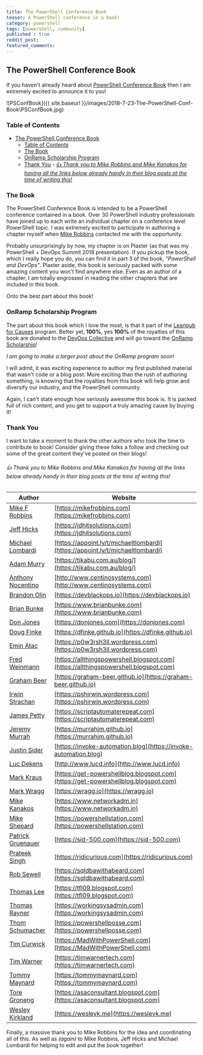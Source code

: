 ```yaml
---
title: The PowerShell Conference Book
teaser: A PowerShell conference in a book!
category: powershell
tags: [powershell, community]
published : true
reddit_post:
featured_comments:
---
```


## The PowerShell Conference Book

If you haven't already heard about [PowerShell Conference Book][PowerShell Conference Book] then I am extremely excited to announce it to you!

![PSConfBook]({{ site.baseurl }}/images/2018-7-23-The-PowerShell-Conf-Book\PSConfBook.jpg)

### Table of Contents

<!-- TOC -->

- [The PowerShell Conference Book](#the-powershell-conference-book)
    - [Table of Contents](#table-of-contents)
    - [The Book](#the-book)
    - [OnRamp Scholarship Program](#onramp-scholarship-program)
    - [Thank You](#thank-you)
                - [👍 _Thank you to Mike Robbins and Mike Kanakos for having all the links below already handy in their blog posts at the time of writing this!_](#%F0%9F%91%8D-thank-you-to-mike-robbins-and-mike-kanakos-for-having-all-the-links-below-already-handy-in-their-blog-posts-at-the-time-of-writing-this)

<!-- /TOC -->

### The Book

The PowerShell Conference Book is intended to be a PowerShell conference contained in a book.  Over 30 PowerShell industry professionals have joined up to each write an individual chapter on a conference level PowerShell topic.  I was extremely excited to participate in authoring a chapter myself when [Mike Robbins][Mike Robbins] contacted me with the opportunity.

Probably unsurprisingly by now, my chapter is on Plaster (as that was my PowerShell + DevOps Summit 2018 presentation).  If you pickup the book, which I really hope you do, you can find it in part 3 of the book, _"PowerShell and DevOps"_.  Plaster aside, this book is seriously packed with some amazing content you won't find anywhere else.  Even as an author of a chapter, I am totally engrossed in reading the other chapters that are included in this book.

Onto the best part about this book!

### OnRamp Scholarship Program

The part about this book which I love the most, is that it part of the [Leanpub for Causes][Leanpub for Causes] program.  Better yet, **100%**, yes **100%** of the royalties of this book are donated to the [DevOps Collective][DevOps Collective] and will go toward the [OnRamp Scholarship][OnRamp Scholarship]!

_I am going to make a larger post about the OnRamp program soon!_

I will admit, it was exciting experience to author my first published material that wasn't code or a blog post.  More exciting than the rush of authoring something, is knowing that the royalties from this book will help grow and diversify our industry, and the PowerShell community.

Again, I can't state enough how seriously awesome this book is.  It is packed full of rich content, and you get to support a truly amazing cause by buying it!

### Thank You

I want to take a moment to thank the other authors who took the time to contribute to book! Consider giving these folks a follow and checking out some of the great content they've posted on their blogs!

###### 👍 _Thank you to Mike Robbins and Mike Kanakos for having all the links below already handy in their blog posts at the time of writing this!_

| Author | Website |
| --- | --- |
| [Mike F Robbins](https://twitter.com/mikefrobbins) | [https://mikefrobbins.com](https://mikefrobbins.com) |
| [Jeff Hicks](https://twitter.com/JeffHicks) | [https://jdhitsolutions.com](https://jdhitsolutions.com) |
| [Michael Lombardi](https://twitter.com/barbariankb) | [https://appoint.ly/t/michaeltlombardi](https://appoint.ly/t/michaeltlombardi) |
| [Adam Murry](https://twitter.com/muzzar78) | [https://tikabu.com.au/blog/](https://tikabu.com.au/blog/) |
| [Anthony Nocentino](https://twitter.com/nocentino) | [http://www.centinosystems.com](http://www.centinosystems.com) |
| [Brandon Olin](https://twitter.com/devblackops) | [https://devblackops.io](https://devblackops.io) |
| [Brian Bunke](https://twitter.com/brianbunke) | [https://www.brianbunke.com](https://www.brianbunke.com) |
| [Don Jones](https://twitter.com/concentrateddon) | [https://donjones.com](https://donjones.com) |
| [Doug Finke](https://twitter.com/dfinke) | [https://dfinke.github.io](https://dfinke.github.io) |
| [Emin Atac](https://twitter.com/p0w3rsh3ll) | [https://p0w3rsh3ll.wordpress.com](https://p0w3rsh3ll.wordpress.com) |
| [Fred Weinmann](https://twitter.com/fredweinmann) | [https://allthingspowershell.blogspot.com](https://allthingspowershell.blogspot.com) |
| [Graham Beer](https://twitter.com/GKBeer) | [https://graham-beer.github.io](https://graham-beer.github.io) |
| [Irwin Strachan](https://twitter.com/IrwinStrachan) | [https://pshirwin.wordpress.com](https://pshirwin.wordpress.com) |
| [James Petty](https://twitter.com/PSJamesP) | [https://scriptautomaterepeat.com](https://scriptautomaterepeat.com) |
| [Jeremy Murrah](https://twitter.com/JeremyMurrah) | [https://murrahjm.github.io](https://murrahjm.github.io) |
| [Justin Sider](https://twitter.com/jpsider) | [https://invoke-automation.blog](https://invoke-automation.blog) |
| [Luc Dekens](https://twitter.com/LucD22) | [http://www.lucd.info](http://www.lucd.info) |
| [Mark Kraus](https://twitter.com/markekraus) | [https://get-powershellblog.blogspot.com](https://get-powershellblog.blogspot.com) |
| [Mark Wragg](https://twitter.com/markwragg) | [https://wragg.io](https://wragg.io) |
| [Mike Kanakos](https://twitter.com/MikeKanakos) | [https://www.networkadm.in](https://www.networkadm.in) |
| [Mike Shepard](https://twitter.com/MikeShepard70) | [https://powershellstation.com](https://powershellstation.com) |
| [Patrick Gruenauer](https://twitter.com/pewa2303) | [https://sid-500.com](https://sid-500.com) |
| [Prateek Singh](https://twitter.com/SinghPrateik) | [https://ridicurious.com](https://ridicurious.com) |
| [Rob Sewell](https://twitter.com/sqldbawithbeard) | [https://sqldbawithabeard.com](https://sqldbawithabeard.com) |
| [Thomas Lee](https://twitter.com/doctordns) | [https://tfl09.blogspot.com](https://tfl09.blogspot.com) |
| [Thomas Rayner](https://twitter.com/MrThomasRayner) | [https://workingsysadmin.com](https://workingsysadmin.com) |
| [Thom Schumacher](https://twitter.com/driberif) | [https://powershellposse.com](https://powershellposse.com) |
| [Tim Curwick](https://twitter.com/MadWPowerShell) | [https://MadWithPowerShell.com](https://MadWithPowerShell.com) |
| [Tim Warner](https://twitter.com/TechTrainerTim) | [https://timwarnertech.com](https://timwarnertech.com) |
| [Tommy Maynard](https://twitter.com/thetommymaynard) | [https://tommymaynard.com](https://tommymaynard.com) |
| [Tore Groneng](https://twitter.com/ToreGroneng) | [https://asaconsultant.blogspot.com](https://asaconsultant.blogspot.com) |
| [Wesley Kirkland](https://twitter.com/unleashthecloud) | [https://wesleyk.me](https://wesleyk.me) |

Finally, a massive thank you to Mike Robbins for the idea and coordinating all of this.  As well as *(again)* to Mike Robbins, Jeff Hicks and Michael Lombardi for helping to edit and put the book together!

[PowerShell Conference Book]:https://leanpub.com/powershell-conference-book
[Mike Robbins]:https://twitter.com/mikefrobbins
[Leanpub for Causes]:https://leanpub.com/causes
[DevOps Collective]:https://devopscollective.org/
[OnRamp ScholarShip]:https://powershell.org/summit/summit-onramp/onramp-scholarship/
